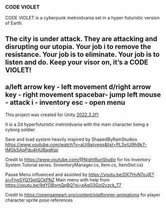 ### CODE VIOLET ### 

CODE VIOLET is a cyberpunk metroidvania set in a hyper-futuristic version of Earth.

The city is under attack.
They are attacking and disrupting our utopia.
Your job i to remove the resistance.
Your job is to eliminate.
Your job is to listen and do.
Keep your visor on, it’s a CODE VIOLET!
----------------------------------------------------------------------------------------------------------------------------------------------------------------------
a/left arrow key - left movement
d/right arrow key - right movement
spacebar- jump
left mouse - attack
i - inventory
esc - open menu
----------------------------------------------------------------------------------------------------------------------------------------------------------------------
This project was created for Unity [2022.3.2f1](https://download.unity3d.com/download_unity/d74737c6db50/Windows64EditorInstaller/UnitySetup64-2022.3.2f1.exe)

It is a 2d hyperfuturistic metroidvania with the main character being a cyborg soldier.

Save and load system heavily inspired by ShapedByRainStudios
https://www.youtube.com/watch?v=aUi9aijvpgs&list=PL3viUl9h9k7-tMGkSApPdu4hlUBagKial

Credit to https://www.youtube.com/@NightRunStudio for his Inventory System Tutorial series. (InventoryManager.cs, Item.cs, ItemSlot.cs)

Pause Menu influenced and assisted by https://youtu.be/DX7HyN7oJjE?si=FngSYQ13ptQCkPNZ
Main menu with help from https://youtu.be/9dYDBomQpBQ?si=eAgG3Gzj2yzck_T7

Credit to https://opengameart.org/content/platformer-animations for player character sprite pose references 
